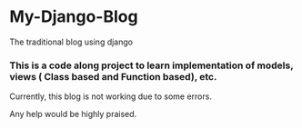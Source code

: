 # My-Django-Blog
The traditional blog using django

### This is a code along project to learn implementation of models, views ( Class based and Function based), etc. 

Currently, this blog is not working due to some errors. 

Any help would be highly praised.
